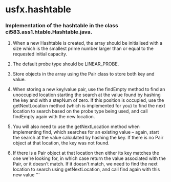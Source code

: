 # usfx.hashtable

### Implementation of the hashtable in the class ci583.ass1.htable.Hashtable.java. 

1. When a new Hashtable is created, the array should be initialised with a size which is the smallest prime number larger than or equal to the requested initial capacity. 

2. The default probe type should be LINEAR_PROBE. 

3. Store objects in the array using the Pair class to store both key and value. 

4. When storing a new key/value pair, use the findEmpty method to find an unoccupied location starting the search at the value found by hashing the key and with a stepNum of zero. If this position is occupied, use the getNextLocation method (which is implemented for you) to find the next location to search based on the probe type being used, and call findEmpty again with the new location. 

5. You will also need to use the getNextLocation method when implementing find, which searches for an existing value – again, start the search at the value calculated by hashing the key. If there is no Pair object at that location, the key was not found. 

6. If there is a Pair object at that location then either its key matches the one we're looking for, in which case return the value associated with the Pair, or it doesn't match. If it doesn't match, we need to find the next location to search using getNextLocation, and call find again with this new value
'''
